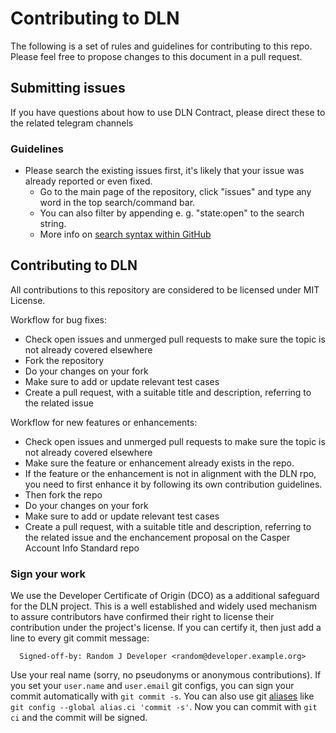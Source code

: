 # Contributing to DLN

The following is a set of rules and guidelines for contributing to this repo. Please feel free to propose changes to this document in a pull request.

## Submitting issues

If you have questions about how to use DLN Contract, please direct these to the related telegram channels


### Guidelines
* Please search the existing issues first, it's likely that your issue was already reported or even fixed.
  - Go to the main page of the repository, click "issues" and type any word in the top search/command bar.
  - You can also filter by appending e. g. "state:open" to the search string.
  - More info on [search syntax within GitHub](https://help.github.com/articles/searching-issues)

## Contributing to DLN 

All contributions to this repository are considered to be licensed under MIT License.

Workflow for bug fixes:
* Check open issues and unmerged pull requests to make sure the topic is not already covered elsewhere
* Fork the repository
* Do your changes on your fork
* Make sure to add or update relevant test cases
* Create a pull request, with a suitable title and description, referring to the related issue

Workflow for new features or enhancements:
* Check open issues and unmerged pull requests to make sure the topic is not already covered elsewhere
* Make sure the feature or enhancement already exists in the repo.
* If the feature or the enhancement is not in alignment with the DLN rpo, you need to first enhance it by following its own contribution guidelines.
* Then fork the repo
* Do your changes on your fork
* Make sure to add or update relevant test cases
* Create a pull request, with a suitable title and description, referring to the related issue and the enchancement proposal on the Casper Account Info Standard repo

### Sign your work

We use the Developer Certificate of Origin (DCO) as a additional safeguard
for the DLN project. This is a well established and widely used
mechanism to assure contributors have confirmed their right to license
their contribution under the project's license.
If you can certify it, then just add a line to every git commit message:

````
  Signed-off-by: Random J Developer <random@developer.example.org>
````

Use your real name (sorry, no pseudonyms or anonymous contributions).
If you set your `user.name` and `user.email` git configs, you can sign your
commit automatically with `git commit -s`. You can also use git [aliases](https://git-scm.com/book/tr/v2/Git-Basics-Git-Aliases)
like `git config --global alias.ci 'commit -s'`. Now you can commit with
`git ci` and the commit will be signed.

